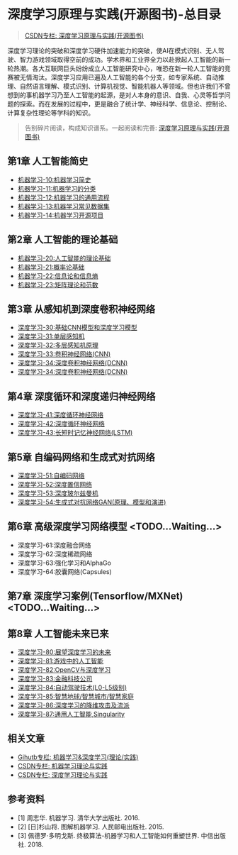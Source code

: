# 深度学习原理与实践(开源图书)-总目录

> [CSDN专栏: 深度学习原理与实践(开源图书)](https://blog.csdn.net/column/details/27839.html)

深度学习理论的突破和深度学习硬件加速能力的突破，使AI在模式识别、无人驾驶、智力游戏领域取得空前的成功。学术界和工业界全力以赴掀起人工智能的新一轮热潮。各大互联网巨头纷纷成立人工智能研究中心，唯恐在新一轮人工智能的竞赛被无情淘汰。深度学习应用已遍及人工智能的各个分支，如专家系统、自动推理、自然语言理解、模式识别、计算机视觉、智能机器人等领域。但也许我们不曾想到的事机器学习乃至人工智能的起源，是对人本身的意识、自我、心灵等哲学问题的探索。而在发展的过程中，更是融合了统计学、神经科学、信息论、控制论、计算复杂性理论等学科的知识。

> 告别碎片阅读，构成知识谱系。一起阅读和完善: [深度学习原理与实践(开源图书)](https://github.com/media-tm/MTOpenML)

## 第1章 人工智能简史

- [机器学习-10:机器学习简史](https://blog.csdn.net/shareviews/article/details/82834124)
- [机器学习-11:机器学习的分类](https://blog.csdn.net/shareviews/article/details/82834150)
- [机器学习-12:机器学习的通用流程](https://blog.csdn.net/shareviews/article/details/82834168)
- [机器学习-13:机器学习常见数据集](https://blog.csdn.net/shareviews/article/details/82834184)
- [机器学习-14:机器学习开源项目](https://blog.csdn.net/shareviews/article/details/82834198)

## 第2章 人工智能的理论基础

- [机器学习-20:人工智能的理论基础](https://blog.csdn.net/shareviews/article/details/82834218)
- [机器学习-21:概率论基础](https://blog.csdn.net/shareviews/article/details/82834227)
- [机器学习-22:信息论和信息熵](https://blog.csdn.net/shareviews/article/details/82834235)
- [机器学习-23:矩阵理论和范数](https://blog.csdn.net/shareviews/article/details/82834244)

## 第3章 从感知机到深度卷积神经网络

- [深度学习-30:基础CNN模型和深度学习模型](https://blog.csdn.net/shareviews/article/details/82835297)
- [深度学习-31:单层感知机](https://blog.csdn.net/shareviews/article/details/82835313)
- [深度学习-32:多层感知机原理](https://blog.csdn.net/shareviews/article/details/82848689)
- [深度学习-33:卷积神经网络(CNN)](https://blog.csdn.net/shareviews/article/details/82848723)
- [深度学习-34:深度卷积神经网络(DCNN)](http://)
- [深度学习-34:深度卷积神经网络(DCNN)](http://)

## 第4章 深度循环和深度递归神经网络

- [深度学习-41:深度循环神经网络](http://)
- [深度学习-42:深度循环神经网络](http://)
- [深度学习-43:长短时记忆神经网络(LSTM)](http://)

## 第5章 自编码网络和生成式对抗网络

- [深度学习-51:自编码网络](http://)
- [深度学习-52:深度置信网络](http://)
- [深度学习-53:深度玻尔兹曼机](http://)
- [深度学习-54:生成式对抗网络GAN(原理、模型和演进)](http://)

## 第6章 高级深度学习网络模型  <TODO...Waiting...>

- 深度学习-61:深度融合网络
- 深度学习-62:深度稀疏网络
- 深度学习-63:强化学习和AlphaGo
- 深度学习-64:胶囊网络(Capsules)

## 第7章 深度学习案例(Tensorflow/MXNet)  <TODO...Waiting...>

## 第8章 人工智能未来已来

- [深度学习-80:展望深度学习的未来](http://)
- [深度学习-81:游戏中的人工智能](http://)
- [深度学习-82:OpenCV与深度学习](http://)
- [深度学习-83:金融科技公司](http://)
- [深度学习-84:自动驾驶技术(L0-L5级别)](http://)
- [深度学习-85:智慧地球/智慧城市/智慧家庭](http://)
- [深度学习-86:深度学习的降维攻击及流派](http://)
- [深度学习-87:通用人工智能,Singularity‎](https://)

## 相关文章

- [Gihutb专栏: 机器学习&深度学习(理论/实践)](https://github.com/media-tm/MTOpenML)
- [CSDN专栏: 机器学习理论与实践](https://blog.csdn.net/column/details/27839.html)
- [CSDN专栏: 深度学习理论与实践](https://blog.csdn.net/column/details/27839.html)

## 参考资料

- [1] 周志华. 机器学习. 清华大学出版社. 2016.
- [2] [日]杉山将. 图解机器学习. 人民邮电出版社. 2015.
- [3] 佩德罗·多明戈斯. 终极算法-机器学习和人工智能如何重塑世界. 中信出版社. 2018.